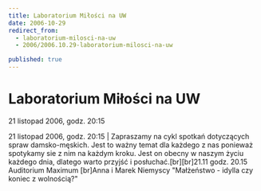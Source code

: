 ```yaml
---
title: Laboratorium Miłości na UW
date: 2006-10-29
redirect_from: 
  - laboratorium-milosci-na-uw
  - 2006/2006.10.29-laboratorium-milosci-na-uw

published: true
---
```




# Laboratorium Miłości na UW

<time>21 listopad 2006, godz. 20:15</time>

21 listopad 2006, godz. 20:15 | Zapraszamy na cykl spotkań dotyczących spraw damsko-męskich. Jest to ważny temat dla każdego z nas ponieważ spotykamy sie z nim na każdym kroku. Jest on obecny w naszym życiu każdego dnia, dlatego warto przyjść i posłuchać.[br][br]21.11 godz. 20.15 Auditorium Maximum [br]Anna i Marek Niemyscy "Małżeństwo - idylla czy koniec z wolnością?"

<!--CONTENT FROM OLD SERVER (jos before 2013): 21 listopad 2006, godz. 20:15 | Zapraszamy na cykl spotkań dotyczących spraw damsko-męskich. Jest to ważny temat dla każdego z nas ponieważ spotykamy sie z nim na każdym kroku. Jest on obecny w naszym życiu każdego dnia, dlatego warto przyjść i posłuchać.[br][br]21.11 godz. 20.15 Auditorium Maximum [br]Anna i Marek Niemyscy "Małżeństwo - idylla czy koniec z wolnością?"
-->

<!--{{json:{"created_date":"2006-10-29 13:45:37","publish_down":"0000-00-00 00:00:00","id":"402"}}}-->